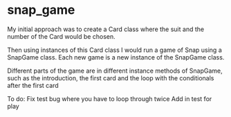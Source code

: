 # snap_game

My initial approach was to create a Card class where the suit and the number of the Card would be chosen. 

Then using instances of this Card class I would run a game of Snap using a SnapGame class. Each new game is a new instance of the SnapGame class. 

Different parts of the game are in different instance methods of SnapGame, such as the introduction, the first card and the loop with the conditionals after the first card


To do: Fix test bug where you have to loop through twice 
Add in test for play
